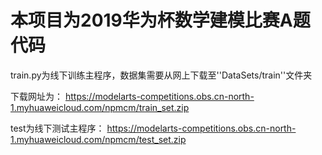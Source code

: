 # 本项目为2019华为杯数学建模比赛A题代码




train.py为线下训练主程序，数据集需要从网上下载至''DataSets/train''文件夹

下载网址为：
https://modelarts-competitions.obs.cn-north-1.myhuaweicloud.com/npmcm/train_set.zip

test为线下测试主程序：
https://modelarts-competitions.obs.cn-north-1.myhuaweicloud.com/npmcm/test_set.zip
